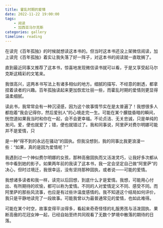 ```yaml
---
title: 霍乱时期的爱情
date: 2022-11-22 19:00:00
tags:
    - 阅读
    - 加西亚马尔克斯
categories: gallery
timeline: reading
---
```


在读完《百年孤独》的时候就想读这本书的。但当时这本书还没上架微信阅读，加上读完《百年孤独》着实让我失落了好一阵子，对这本书的阅读就一直耽搁了。

直到最近同事又推荐了这本书，惊喜地发现微信读书就可以看，于是又享受起马尔克斯这精彩的文笔来。

我很高兴，这两本书写法上有诸多相似的地方。细腻的描写、不经意的剧透，都拿捏着读者的兴趣。百年孤独读起来更加恢宏壮丽一些，而霍乱时期的爱情则更显得温柔细腻。

读此书，我常常会有一种沉浸感，因为这个故事情节实在是太普遍了！我想很多人都抱着“我会记得你，然后爱别人”的心境走完一生。可能在某个朦胧昏暗的瞬间，恍惚道如果我当时和你在一起，会不会更幸福。不论贞洁、无关忠诚，只是单纯的发问。爱，便也就爱了；错，便也就错过了。我和同事说，阿里萨对费尔明娜可能并不是爱情，只

是一种“得不到的永远在骚动”的固执。但我没想到，我的同事比我更浪漫一些：“如果，真的是因为爱情呢？”

我遇到过一个神似费尔明娜的女孩，那种高傲固执而又活泼灵巧，让我好多次都从书中看到她的影子。如果两年前的我读了这本书，我一定会坚定自己做“阿里萨”的决心，但时过境迁，我很幸运，没有坚持那种固执，或者说——可能的爱情。

我想诸多读者和我一样，读完以后回想，到底什么才是爱情。我想，可能用心付出、有所期待的欢愉，都可以称为爱情。不同的人对爱情定义不同、感受不同。而阿里萨的那些风流事，也应是有过些许温度感情的。我不知道这个结局如何评价，我只是平静地读完了一段故事。可能我曾以为最普通常见的爱情，也如此难得。

可能在某个时空，故事变得平淡得多，看起来奇奇怪怪的礼服男孩与活泼固执、果断高傲的花冠女神一起，已经自始至终共同观看了无数个梦境中散落的期待的日落。
